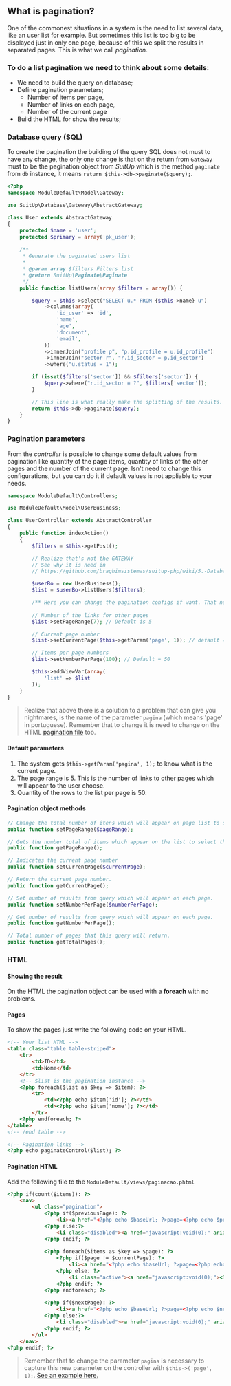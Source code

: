 ## What is pagination?
One of the commonest situations in a system is the need to list several data, like an user list for example. But sometimes this list is too big to be displayed just in only one page, because of this we split the results in separated pages. This is what we call _pagination_.

### To do a list pagination we need to think about some details:
- We need to build the query on database;
- Define pagination parameters;
  - Number of items per page,
  - Number of links on each page,
  - Number of the current page
- Build the HTML for show the results;

### Database query (SQL)
To create the pagination the building of the query SQL does not must to have any change, the only one change is that on the return from `Gateway` must to be the pagination object from _SuitUp_ which is the method `paginate` from `db` instance, it means `return $this->db->paginate($query);`.

```php
<?php
namespace ModuleDefault\Model\Gateway;

use SuitUp\Database\Gateway\AbstractGateway;

class User extends AbstractGateway
{
    protected $name = 'user';
    protected $primary = array('pk_user');
    
    /**
     * Generate the paginated users list
     * 
     * @param array $filters Filters list
     * @return SuitUp\Paginate\Paginate
     */
    public function listUsers(array $filters = array()) {

        $query = $this->select("SELECT u.* FROM {$this->name} u")
            ->columns(array(
                'id_user' => 'id',
                'name',
                'age',
                'document',
                'email',
            ))
            ->innerJoin("profile p", "p.id_profile = u.id_profile")
            ->innerJoin("sector r", "r.id_sector = p.id_sector")
            ->where("u.status = 1");

        if (isset($filters['sector']) && $filters['sector']) {
            $query->where("r.id_sector = ?", $filters['sector']);
        }

        // This line is what really make the splitting of the results.
        return $this->db->paginate($query);
    }
}
```

### Pagination parameters
From the _controller_ is possible to change some default values from pagination like quantity of the page items, quantity of links of the other pages and the number of the current page. Isn't need to change this configurations, but you can do it if default values is not appliable to your needs.

<a name="controller-sample" href="#"></a>
```php
namespace ModuleDefault\Controllers;

use ModuleDefault\Model\UserBusiness;

class UserController extends AbstractController
{
    public function indexAction()
    {
        $filters = $this->getPost();

        // Realize that's not the GATEWAY
        // See why it is need in
        // https://github.com/braghimsistemas/suitup-php/wiki/5.-Database#business-rules

        $userBo = new UserBusiness();
        $list = $userBo->listUsers($filters);

        /** Here you can change the pagination configs if want. That not required **/
        
        // Number of the links for other pages
        $list->setPageRange(7); // Default is 5

        // Current page number
        $list->setCurrentPage($this->getParam('page', 1)); // default = $_GET['pagina']

        // Items per page numbers
        $list->setNumberPerPage(100); // Default = 50

        $this->addViewVar(array(
            'list' => $list
        ));
    }
}
```
> Realize that above there is a solution to a problem that can give you nightmares, is the name of the parameter `pagina` (which means 'page' in portuguese). Remember that to change it is need to change on the HTML [pagination file](#pagination-file) too.

#### Default parameters  
1. The system gets `$this->getParam('pagina', 1);` to know what is the current page.
1. The page range is 5. This is the number of links to other pages which will appear to the user choose.
1. Quantity of the rows to the list per page is 50.

#### Pagination object methods
```php
// Change the total number of itens which will appear on page list to select
public function setPageRange($pageRange);

// Gets the number total of items which appear on the list to select the page
public function getPageRange();

// Indicates the current page number
public function setCurrentPage($currentPage);

// Return the current page number.
public function getCurrentPage();

// Set number of results from query which will appear on each page.
public function setNumberPerPage($numberPerPage);

// Get number of results from query which will appear on each page.
public function getNumberPerPage();

// Total number of pages that this query will return.
public function getTotalPages();
```

### HTML

#### Showing the result
On the HTML the pagination object can be used with a **foreach** with no problems.

#### Pages
To show the pages just write the following code on your HTML.
```html
<!-- Your list HTML -->
<table class="table table-striped">
    <tr>
        <td>ID</td>
        <td>Nome</td>
    </tr>
    <!-- $list is the pagination instance -->
    <?php foreach($list as $key => $item): ?>
        <tr>
            <td><?php echo $item['id']; ?></td>
            <td><?php echo $item['nome']; ?></td>
        </tr>
    <?php endforeach; ?>
</table>
<!-- /end table -->

<!-- Pagination links -->
<?php echo paginateControl($list); ?>
```

#### <a name="pagination-file" href="#"></a>Pagination HTML
Add the following file to the `ModuleDefault/views/paginacao.phtml`

```html
<?php if(count($items)): ?>
    <nav>
        <ul class="pagination">
            <?php if($previousPage): ?>
                <li><a href="<?php echo $baseUrl; ?>page=<?php echo $previousPage; ?>" aria-label="Previous"><span aria-hidden="true">&laquo;</span></a></li>
            <?php else:?>
                <li class="disabled"><a href="javascript:void(0);" aria-label="Previous"><span aria-hidden="true">&laquo;</span></a></li>
            <?php endif; ?>
                
            <?php foreach($items as $key => $page): ?>
                <?php if($page != $currentPage): ?>
                    <li><a href="<?php echo $baseUrl; ?>page=<?php echo $page; ?>"><?php echo $page; ?></a></li>
                <?php else: ?>
                    <li class="active"><a href="javascript:void(0);"><?php echo $page; ?> <span class="sr-only">(current)</span></a></li>
                <?php endif; ?>
            <?php endforeach; ?>
            
            <?php if($nextPage): ?>
                <li><a href="<?php echo $baseUrl; ?>page=<?php echo $nextPage; ?>" aria-label="Next"><span aria-hidden="true">&raquo;</span></a></li>
            <?php else:?>
                <li class="disabled"><a href="javascript:void(0);" aria-label="Next"><span aria-hidden="true">&raquo;</span></a></li>
            <?php endif; ?>
        </ul>
    </nav>
<?php endif; ?>
```
> Remember that to change the parameter `pagina` is necessary to capture this new parameter on the controller with `$this->('page', 1);`. [See an example here.](#controller-sample)

